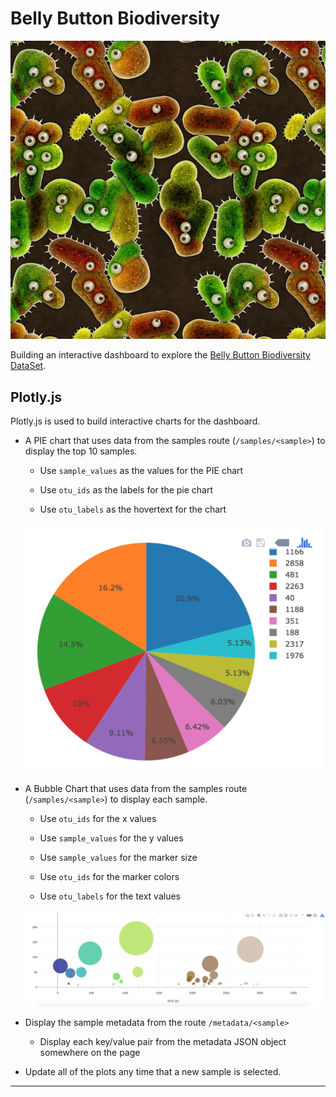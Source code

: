 # Belly Button Biodiversity

![Bacteria by filterforge.com](Images/bacteria_by_filterforgedotcom.jpg)

 Building an interactive dashboard to explore the [Belly Button Biodiversity DataSet](http://robdunnlab.com/projects/belly-button-biodiversity/).

##  Plotly.js

 Plotly.js is used to build interactive charts for the dashboard.

* A PIE chart that uses data from the samples route (`/samples/<sample>`) to display the top 10 samples.

  * Use `sample_values` as the values for the PIE chart

  * Use `otu_ids` as the labels for the pie chart

  * Use `otu_labels` as the hovertext for the chart

  ![PIE Chart](Images/pie_chart.png)

* A Bubble Chart that uses data from the samples route (`/samples/<sample>`) to display each sample.

  * Use `otu_ids` for the x values

  * Use `sample_values` for the y values

  * Use `sample_values` for the marker size

  * Use `otu_ids` for the marker colors

  * Use `otu_labels` for the text values

  ![Bubble Chart](Images/bubble_chart.png)

* Display the sample metadata from the route `/metadata/<sample>`

  * Display each key/value pair from the metadata JSON object somewhere on the page

* Update all of the plots any time that a new sample is selected.

---
